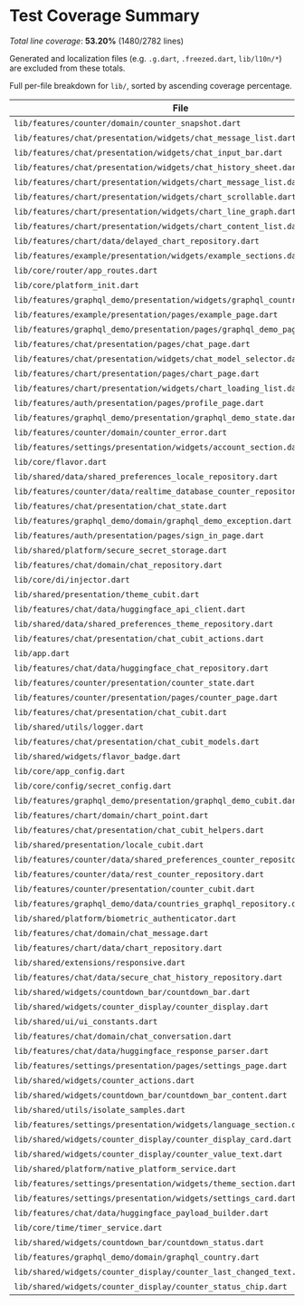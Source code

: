 # Test Coverage Summary
*Total line coverage*: **53.20%** (1480/2782 lines)

Generated and localization files (e.g. `.g.dart`, `.freezed.dart`, `lib/l10n/*`) are excluded from these totals.

Full per-file breakdown for `lib/`, sorted by ascending coverage percentage.

| File | Coverage | Covered/Total |
| --- | ---: | ---: |
| `lib/features/counter/domain/counter_snapshot.dart` | 0.00% | 0/2 |
| `lib/features/chat/presentation/widgets/chat_message_list.dart` | 0.00% | 0/52 |
| `lib/features/chat/presentation/widgets/chat_input_bar.dart` | 0.00% | 0/23 |
| `lib/features/chat/presentation/widgets/chat_history_sheet.dart` | 0.00% | 0/138 |
| `lib/features/chart/presentation/widgets/chart_message_list.dart` | 0.00% | 0/7 |
| `lib/features/chart/presentation/widgets/chart_scrollable.dart` | 0.00% | 0/5 |
| `lib/features/chart/presentation/widgets/chart_line_graph.dart` | 0.00% | 0/36 |
| `lib/features/chart/presentation/widgets/chart_content_list.dart` | 0.00% | 0/19 |
| `lib/features/chart/data/delayed_chart_repository.dart` | 0.00% | 0/5 |
| `lib/features/example/presentation/widgets/example_sections.dart` | 0.00% | 0/74 |
| `lib/core/router/app_routes.dart` | 0.00% | 0/1 |
| `lib/core/platform_init.dart` | 0.00% | 0/8 |
| `lib/features/graphql_demo/presentation/widgets/graphql_country_card.dart` | 0.00% | 0/31 |
| `lib/features/example/presentation/pages/example_page.dart` | 0.88% | 1/114 |
| `lib/features/graphql_demo/presentation/pages/graphql_demo_page.dart` | 1.22% | 1/82 |
| `lib/features/chat/presentation/pages/chat_page.dart` | 1.43% | 1/70 |
| `lib/features/chat/presentation/widgets/chat_model_selector.dart` | 3.13% | 1/32 |
| `lib/features/chart/presentation/pages/chart_page.dart` | 3.13% | 1/32 |
| `lib/features/chart/presentation/widgets/chart_loading_list.dart` | 5.56% | 1/18 |
| `lib/features/auth/presentation/pages/profile_page.dart` | 14.29% | 1/7 |
| `lib/features/graphql_demo/presentation/graphql_demo_state.dart` | 20.00% | 1/5 |
| `lib/features/counter/domain/counter_error.dart` | 25.00% | 4/16 |
| `lib/features/settings/presentation/widgets/account_section.dart` | 26.15% | 17/65 |
| `lib/core/flavor.dart` | 30.77% | 8/26 |
| `lib/shared/data/shared_preferences_locale_repository.dart` | 31.58% | 6/19 |
| `lib/features/counter/data/realtime_database_counter_repository.dart` | 32.35% | 22/68 |
| `lib/features/chat/presentation/chat_state.dart` | 33.33% | 3/9 |
| `lib/features/graphql_demo/domain/graphql_demo_exception.dart` | 33.33% | 1/3 |
| `lib/features/auth/presentation/pages/sign_in_page.dart` | 45.38% | 59/130 |
| `lib/shared/platform/secure_secret_storage.dart` | 48.28% | 14/29 |
| `lib/features/chat/domain/chat_repository.dart` | 50.00% | 2/4 |
| `lib/core/di/injector.dart` | 52.17% | 24/46 |
| `lib/shared/presentation/theme_cubit.dart` | 53.33% | 8/15 |
| `lib/features/chat/data/huggingface_api_client.dart` | 55.56% | 30/54 |
| `lib/shared/data/shared_preferences_theme_repository.dart` | 56.25% | 9/16 |
| `lib/features/chat/presentation/chat_cubit_actions.dart` | 56.38% | 84/149 |
| `lib/app.dart` | 60.00% | 45/75 |
| `lib/features/chat/data/huggingface_chat_repository.dart` | 65.38% | 17/26 |
| `lib/features/counter/presentation/counter_state.dart` | 66.67% | 4/6 |
| `lib/features/counter/presentation/pages/counter_page.dart` | 72.12% | 75/104 |
| `lib/features/chat/presentation/chat_cubit.dart` | 72.73% | 8/11 |
| `lib/shared/utils/logger.dart` | 73.91% | 17/23 |
| `lib/features/chat/presentation/chat_cubit_models.dart` | 77.78% | 14/18 |
| `lib/shared/widgets/flavor_badge.dart` | 78.95% | 15/19 |
| `lib/core/app_config.dart` | 80.00% | 24/30 |
| `lib/core/config/secret_config.dart` | 80.00% | 56/70 |
| `lib/features/graphql_demo/presentation/graphql_demo_cubit.dart` | 80.00% | 32/40 |
| `lib/features/chart/domain/chart_point.dart` | 81.82% | 9/11 |
| `lib/features/chat/presentation/chat_cubit_helpers.dart` | 82.00% | 41/50 |
| `lib/shared/presentation/locale_cubit.dart` | 83.33% | 10/12 |
| `lib/features/counter/data/shared_preferences_counter_repository.dart` | 84.62% | 22/26 |
| `lib/features/counter/data/rest_counter_repository.dart` | 85.71% | 48/56 |
| `lib/features/counter/presentation/counter_cubit.dart` | 87.39% | 97/111 |
| `lib/features/graphql_demo/data/countries_graphql_repository.dart` | 89.47% | 51/57 |
| `lib/shared/platform/biometric_authenticator.dart` | 90.00% | 9/10 |
| `lib/features/chat/domain/chat_message.dart` | 90.00% | 9/10 |
| `lib/features/chart/data/chart_repository.dart` | 90.24% | 37/41 |
| `lib/shared/extensions/responsive.dart` | 90.32% | 28/31 |
| `lib/features/chat/data/secure_chat_history_repository.dart` | 90.48% | 19/21 |
| `lib/shared/widgets/countdown_bar/countdown_bar.dart` | 91.30% | 21/23 |
| `lib/shared/widgets/counter_display/counter_display.dart` | 91.67% | 33/36 |
| `lib/shared/ui/ui_constants.dart` | 92.00% | 23/25 |
| `lib/features/chat/domain/chat_conversation.dart` | 92.86% | 39/42 |
| `lib/features/chat/data/huggingface_response_parser.dart` | 93.18% | 41/44 |
| `lib/features/settings/presentation/pages/settings_page.dart` | 93.33% | 14/15 |
| `lib/shared/widgets/counter_actions.dart` | 95.45% | 21/22 |
| `lib/shared/widgets/countdown_bar/countdown_bar_content.dart` | 95.45% | 42/44 |
| `lib/shared/utils/isolate_samples.dart` | 96.43% | 27/28 |
| `lib/features/settings/presentation/widgets/language_section.dart` | 96.55% | 28/29 |
| `lib/shared/widgets/counter_display/counter_display_card.dart` | 97.06% | 33/34 |
| `lib/shared/widgets/counter_display/counter_value_text.dart` | 100.00% | 12/12 |
| `lib/shared/platform/native_platform_service.dart` | 100.00% | 28/28 |
| `lib/features/settings/presentation/widgets/theme_section.dart` | 100.00% | 17/17 |
| `lib/features/settings/presentation/widgets/settings_card.dart` | 100.00% | 22/22 |
| `lib/features/chat/data/huggingface_payload_builder.dart` | 100.00% | 16/16 |
| `lib/core/time/timer_service.dart` | 100.00% | 6/6 |
| `lib/shared/widgets/countdown_bar/countdown_status.dart` | 100.00% | 26/26 |
| `lib/features/graphql_demo/domain/graphql_country.dart` | 100.00% | 4/4 |
| `lib/shared/widgets/counter_display/counter_last_changed_text.dart` | 100.00% | 9/9 |
| `lib/shared/widgets/counter_display/counter_status_chip.dart` | 100.00% | 32/32 |
